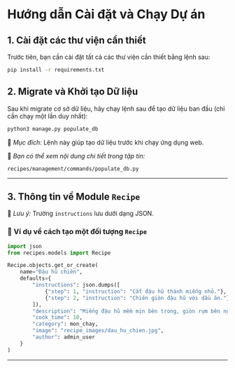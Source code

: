# Hướng dẫn Cài đặt và Chạy Dự án

## 1. Cài đặt các thư viện cần thiết
Trước tiên, bạn cần cài đặt tất cả các thư viện cần thiết bằng lệnh sau:
```sh
pip install -r requirements.txt
```

## 2. Migrate và Khởi tạo Dữ liệu
Sau khi migrate cơ sở dữ liệu, hãy chạy lệnh sau để tạo dữ liệu ban đầu (chỉ cần chạy một lần duy nhất):
```sh
python3 manage.py populate_db
```
📌 *Mục đích:* Lệnh này giúp tạo dữ liệu trước khi chạy ứng dụng web.

📂 *Bạn có thể xem nội dung chi tiết trong tập tin:*
```
recipes/management/commands/populate_db.py
```

---

## 3. Thông tin về Module `Recipe`
📌 *Lưu ý:* Trường `instructions` lưu dưới dạng JSON.
### 🔹 Ví dụ về cách tạo một đối tượng `Recipe`
```python
import json
from recipes.models import Recipe

Recipe.objects.get_or_create(
    name="Đậu hũ chiên",
    defaults={
        "instructions": json.dumps([
            {"step": 1, "instruction": "Cắt đậu hũ thành miếng nhỏ."},
            {"step": 2, "instruction": "Chiên giòn đậu hũ với dầu ăn."}
        ]),
        "description": "Miếng đậu hũ mềm mịn bên trong, giòn rụm bên ngoài, thường được chiên vàng đều và dùng kèm với nước chấm chua ngọt hoặc mắm tỏi.",
        "cook_time": 10,
        "category": mon_chay,
        "image": "recipe_images/dau_hu_chien.jpg",
        "author": admin_user
    }
)
```


---
